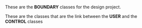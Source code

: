 These are the **BOUNDARY** classes for the design project.

These are the classes that are the link between the **USER** and the **CONTROL** classes